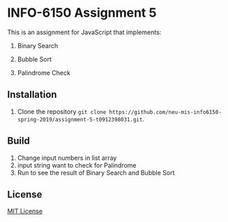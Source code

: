 # INFO-6150 Assignment 5

This is an assignment for JavaScript that implements:
1. Binary Search

2. Bubble Sort

3. Palindrome Check

## Installation
1. Clone the repository `git clone https://github.com/neu-mis-info6150-spring-2019/assignment-5-t0912398031.git`.

## Build
1. Change input numbers in list array
2. input string want to check for Palindrome
3. Run to see the result of Binary Search and Bubble Sort




## License
[MIT License](https://opensource.org/licenses/MIT)


